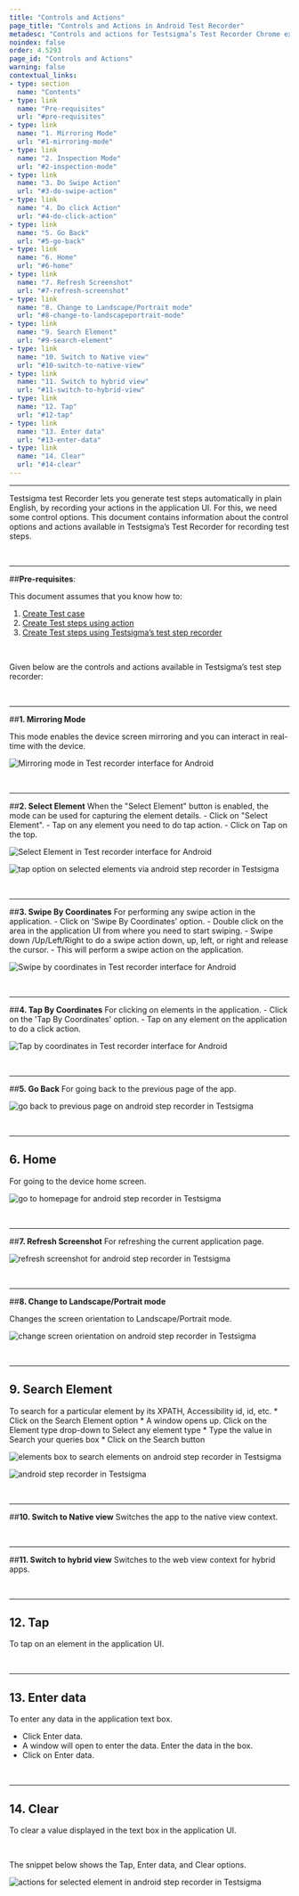 ```yaml
---
title: "Controls and Actions"
page_title: "Controls and Actions in Android Test Recorder"
metadesc: "Controls and actions for Testsigma’s Test Recorder Chrome extension"
noindex: false
order: 4.5293
page_id: "Controls and Actions"
warning: false
contextual_links:
- type: section
  name: "Contents"
- type: link
  name: "Pre-requisites"
  url: "#pre-requisites"
- type: link
  name: "1. Mirroring Mode"
  url: "#1-mirroring-mode"
- type: link
  name: "2. Inspection Mode"
  url: "#2-inspection-mode"
- type: link
  name: "3. Do Swipe Action"
  url: "#3-do-swipe-action"
- type: link
  name: "4. Do click Action"
  url: "#4-do-click-action"
- type: link
  name: "5. Go Back"
  url: "#5-go-back"
- type: link
  name: "6. Home"
  url: "#6-home"
- type: link
  name: "7. Refresh Screenshot"
  url: "#7-refresh-screenshot"
- type: link
  name: "8. Change to Landscape/Portrait mode"
  url: "#8-change-to-landscapeportrait-mode"
- type: link
  name: "9. Search Element"
  url: "#9-search-element"
- type: link
  name: "10. Switch to Native view"
  url: "#10-switch-to-native-view"
- type: link
  name: "11. Switch to hybrid view"
  url: "#11-switch-to-hybrid-view"
- type: link
  name: "12. Tap"
  url: "#12-tap"
- type: link
  name: "13. Enter data"
  url: "#13-enter-data"
- type: link
  name: "14. Clear"
  url: "#14-clear"
---
```


---

Testsigma test Recorder lets you generate test steps automatically in plain English, by recording your actions in the application UI. For this, we need some control options. This document contains information about the control options and actions available in Testsigma’s Test Recorder for recording test steps. 

&emsp;

---
##**Pre-requisites**:

This document assumes that you know how to:

 1. [Create Test case](https://testsigma.com/docs/test-cases/manage/add-edit-delete/)
 2. [Create Test steps using action](https://testsigma.com/docs/test-cases/create-steps-nl/overview/)
 3. [Create Test steps using Testsigma’s test step recorder](https://testsigma.com/docs/test-cases/create-steps-recorder/web-apps/overview/)

&emsp;

Given below are the controls and actions available in Testsigma’s test step recorder:
 
 &emsp;

---
##**1. Mirroring Mode**

 This mode enables the device screen mirroring and you can interact in real-time with the device.

![Mirroring mode in Test recorder interface for Android](https://s3.amazonaws.com/static-docs.testsigma.com/new_images/test-cases/create-steps-recorder/android-apps/overview/test-recorder-interface-android-1-mirroring-mode.png)


&emsp;

---
##**2. Select Element**
 When the "Select Element" button is enabled, the mode can be used for capturing the element details.
    - Click on "Select Element".
    - Tap on any element you need to do tap action.
    - Click on Tap on the top.

![Select Element in Test recorder interface for Android](https://s3.amazonaws.com/static-docs.testsigma.com/new_images/test-cases/create-steps-recorder/android-apps/overview/test-recorder-interface-android-1-select-element.png)

![tap option on selected elements via android step recorder in Testsigma](https://docs.testsigma.com/images/controls-and-actions/tap-option-selected-elements-android-step-recorder.png)

&emsp;

---
##**3. Swipe By Coordinates**
  For performing any swipe action in the application.
    - Click on 'Swipe By Coordinates' option.
    - Double click on the area in the application UI from  where you need to start swiping.
    - Swipe down /Up/Left/Right to do a swipe action down,  up, left, or right and release the cursor.
    - This will perform a swipe action on the application.

![Swipe by coordinates  in Test recorder interface for Android](https://s3.amazonaws.com/static-docs.testsigma.com/new_images/test-cases/create-steps-recorder/android-apps/overview/test-recorder-interface-android-1-swipe-by-coordinates.png)

&emsp;

---
##**4. Tap By Coordinates**
 For clicking on elements in the application.
    - Click on the 'Tap By Coordinates' option.
    - Tap on any element on the application to do a click action.

![Tap by coordinates  in Test recorder interface for Android](https://s3.amazonaws.com/static-docs.testsigma.com/new_images/test-cases/create-steps-recorder/android-apps/overview/test-recorder-interface-android-1-tap-by-coordinates.png)

&emsp;

---
##**5. Go Back**
 For going back to the previous page of the app.

![go back to previous page on android step recorder in Testsigma](https://docs.testsigma.com/images/controls-and-actions/go-back-android-step-recorder.png)

&emsp;

---
## **6. Home**
 For going to the device home screen.

![go to homepage for android step recorder in Testsigma](https://docs.testsigma.com/images/controls-and-actions/go-to-homepage-android-step-recorder.png)

&emsp;

---
##**7. Refresh Screenshot**
 For refreshing the current application page.

![refresh screenshot for android step recorder in Testsigma](https://docs.testsigma.com/images/controls-and-actions/refresh-screenshot-android-step-recorder.png)

&emsp;

---
##**8. Change to Landscape/Portrait mode**

Changes the screen orientation to Landscape/Portrait mode. 

![change screen orientation on android step recorder in Testsigma](https://docs.testsigma.com/images/controls-and-actions/change-screen-orientation-android-step-recorder.png)

&emsp;

---
## **9. Search Element**
 To search for a particular element by its XPATH, Accessibility id, id, etc.
    * Click on the Search Element option
    * A window opens up. Click on the Element type drop-down to Select any element type
    * Type the value in Search your queries box
    * Click on the Search button

![elements box to search elements on android step recorder in Testsigma](https://docs.testsigma.com/images/controls-and-actions/elements-box-to-search-android-step-recorder.png)

![android step recorder in Testsigma](https://docs.testsigma.com/images/controls-and-actions/search-element-by-type-android-step-recorder.png)

&emsp;

---
##**10. Switch to Native view**
Switches the app to the native view context.

&emsp;

---
##**11. Switch to hybrid view**
 Switches to the web view context for hybrid apps.

&emsp;

---
## **12. Tap**
 To tap on an element in the application UI.

&emsp;

---
## **13. Enter data**
To enter any data in the application text box.
 * Click Enter data.
 * A window will open to enter the data. Enter the data in the box.
 * Click on Enter data.

&emsp;

---
## **14. Clear**
 To clear a value displayed in the text box in the application UI.

&emsp;

The snippet below shows the Tap, Enter data, and Clear options.

![actions for selected element in android step recorder in Testsigma](https://docs.testsigma.com/images/controls-and-actions/actions-for-selected-element-android-step-recorder.png)








